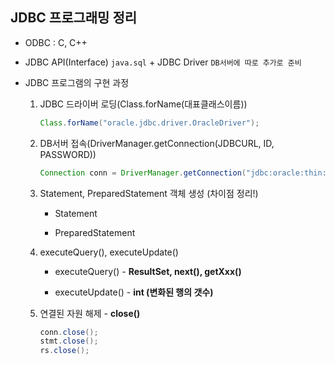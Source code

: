 ## JDBC 프로그래밍 정리

- ODBC : C, C++

- JDBC API(Interface)  `java.sql`  + JDBC Driver `DB서버에 따로 추가로 준비`

- JDBC 프로그램의 구현 과정

  1. JDBC 드라이버 로딩(Class.forName(대표클래스이름))

     ```java
     Class.forName("oracle.jdbc.driver.OracleDriver");
     ```

  2. DB서버 접속(DriverManager.getConnection(JDBCURL, ID, PASSWORD))

     ```java
     Connection conn = DriverManager.getConnection("jdbc:oracle:thin:@localhost:1521:xe", "scott", "tiger");
     ```

  3. Statement, PreparedStatement 객체 생성 (차이점 정리!)

     - Statement

       

     - PreparedStatement

       

  4. executeQuery(),  executeUpdate()

     - executeQuery()  - __ResultSet, next(), getXxx()__ 

       

     - executeUpdate() - __int (변화된 행의 갯수)__

       

  5. 연결된 자원 해제 - __close()__

     ```java
     conn.close();
     stmt.close();
     rs.close();
     ```

     

